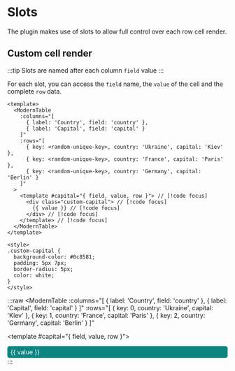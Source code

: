 # Slots

The plugin makes use of slots to allow full control over each row cell render.

## Custom cell render

:::tip
Slots are named after each column `field` value
:::

For each slot, you can access the `field` name, the `value` of the cell and the complete `row` data.

```vue
<template>
  <ModernTable
    :columns="[
      { label: 'Country', field: 'country' },
      { label: 'Capital', field: 'capital' }
    ]"
    :rows="[
      { key: <random-unique-key>, country: 'Ukraine', capital: 'Kiev' },
      { key: <random-unique-key>, country: 'France', capital: 'Paris' },
      { key: <random-unique-key>, country: 'Germany', capital: 'Berlin' }
    ]"
  >
    <template #capital="{ field, value, row }"> // [!code focus]
      <div class="custom-capital"> // [!code focus]
        {{ value }} // [!code focus]
      </div> // [!code focus]
    </template> // [!code focus]
  </ModernTable>
</template>

<style>
.custom-capital {
  background-color: #0c8581;
  padding: 5px 7px;
  border-radius: 5px;
  color: white;
}
</style>
```

:::raw
<ModernTable
  :columns="[
    { label: 'Country', field: 'country' },
    { label: 'Capital', field: 'capital' }
  ]"
  :rows="[
    { key: 0, country: 'Ukraine', capital: 'Kiev' },
    { key: 1, country: 'France', capital: 'Paris' },
    { key: 2, country: 'Germany', capital: 'Berlin' }
  ]"
>
  <template #capital="{ field, value, row }">
    <div class="custom-capital">
      {{ value }}
    </div>
  </template>
</ModernTable>
:::

<style>
.custom-capital {
  background-color: #0c8581;
  padding: 5px 7px;
  border-radius: 5px;
  color: white;
}
</style>